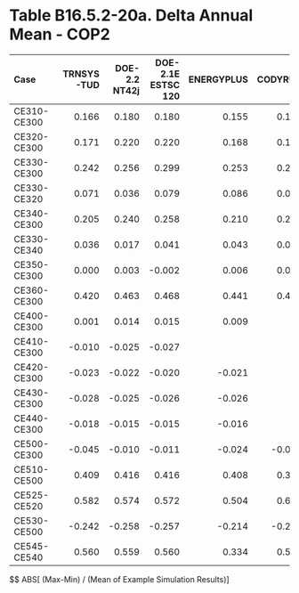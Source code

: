 # Table B16.5.2-20a. Delta Annual Mean - COP2
| Case        | TRNSYS-TUD | DOE-2.2 NT42j | DOE-2.1E ESTSC 120 | ENERGYPLUS | CODYRUN | HOT3000 |     |    Min |    Max |   Mean | Dev % $$ |     | TEST 0.0.0 | 
|:----------- | ----------:| -------------:| ------------------:| ----------:| -------:| -------:| ---:| ------:| ------:| ------:| --------:| ---:| ----------:| 
| CE310-CE300 |      0.166 |         0.180 |              0.180 |      0.155 |   0.171 |   0.150 |     |  0.150 |  0.180 |  0.167 |     18.0 |     |      0.180 | 
| CE320-CE300 |      0.171 |         0.220 |              0.220 |      0.168 |   0.180 |   0.160 |     |  0.160 |  0.220 |  0.186 |     32.3 |     |      0.220 | 
| CE330-CE300 |      0.242 |         0.256 |              0.299 |      0.253 |   0.271 |   0.230 |     |  0.230 |  0.299 |  0.259 |     26.7 |     |      0.299 | 
| CE330-CE320 |      0.071 |         0.036 |              0.079 |      0.086 |   0.091 |   0.070 |     |  0.036 |  0.091 |  0.072 |     76.3 |     |      0.079 | 
| CE340-CE300 |      0.205 |         0.240 |              0.258 |      0.210 |   0.223 |   0.190 |     |  0.190 |  0.258 |  0.221 |     30.9 |     |      0.258 | 
| CE330-CE340 |      0.036 |         0.017 |              0.041 |      0.043 |   0.048 |   0.040 |     |  0.017 |  0.048 |  0.037 |     82.5 |     |      0.041 | 
| CE350-CE300 |      0.000 |         0.003 |             -0.002 |      0.006 |   0.003 |   0.000 |     | -0.002 |  0.006 |  0.002 |        - |     |     -0.002 | 
| CE360-CE300 |      0.420 |         0.463 |              0.468 |      0.441 |   0.440 |   0.430 |     |  0.420 |  0.468 |  0.444 |     10.9 |     |      0.468 | 
| CE400-CE300 |      0.001 |         0.014 |              0.015 |      0.009 |         |   0.030 |     |  0.001 |  0.030 |  0.014 |    210.3 |     |      0.015 | 
| CE410-CE300 |     -0.010 |        -0.025 |             -0.027 |            |         |  -0.020 |     | -0.027 | -0.010 | -0.020 |     84.0 |     |     -0.027 | 
| CE420-CE300 |     -0.023 |        -0.022 |             -0.020 |     -0.021 |         |  -0.020 |     | -0.023 | -0.020 | -0.021 |     14.9 |     |     -0.020 | 
| CE430-CE300 |     -0.028 |        -0.025 |             -0.026 |     -0.026 |         |  -0.020 |     | -0.028 | -0.020 | -0.025 |     33.0 |     |     -0.026 | 
| CE440-CE300 |     -0.018 |        -0.015 |             -0.015 |     -0.016 |         |  -0.010 |     | -0.018 | -0.010 | -0.015 |     51.9 |     |     -0.015 | 
| CE500-CE300 |     -0.045 |        -0.010 |             -0.011 |     -0.024 |  -0.034 |  -0.030 |     | -0.045 | -0.010 | -0.026 |    135.4 |     |     -0.011 | 
| CE510-CE500 |      0.409 |         0.416 |              0.416 |      0.408 |   0.397 |   0.410 |     |  0.397 |  0.416 |  0.409 |      4.6 |     |      0.416 | 
| CE525-CE520 |      0.582 |         0.574 |              0.572 |      0.504 |   0.606 |   0.490 |     |  0.490 |  0.606 |  0.555 |     21.0 |     |      0.572 | 
| CE530-CE500 |     -0.242 |        -0.258 |             -0.257 |     -0.214 |  -0.276 |  -0.220 |     | -0.276 | -0.214 | -0.245 |     25.5 |     |     -0.257 | 
| CE545-CE540 |      0.560 |         0.559 |              0.560 |      0.334 |   0.546 |   0.510 |     |  0.334 |  0.560 |  0.511 |     44.3 |     |      0.560 | 

$$ ABS[ (Max-Min) / (Mean of Example Simulation Results)]


